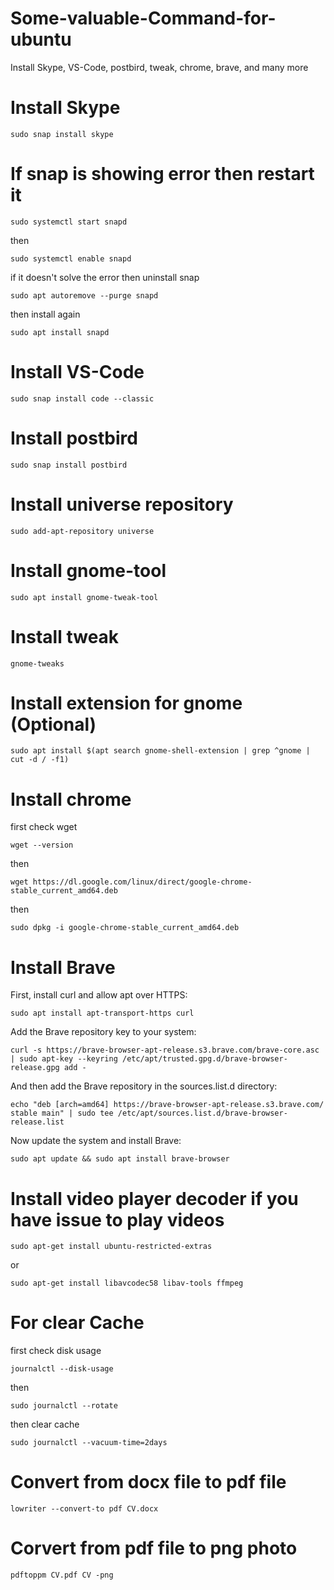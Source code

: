 # Some-valuable-Command-for-ubuntu
Install Skype, VS-Code, postbird, tweak, chrome, brave, and many more

# Install Skype
~~~
sudo snap install skype
~~~

# If snap is showing error then restart it
~~~
sudo systemctl start snapd
~~~
then
~~~
sudo systemctl enable snapd
~~~
if it doesn't solve the error then uninstall snap
~~~
sudo apt autoremove --purge snapd
~~~
then install again
~~~
sudo apt install snapd
~~~

# Install VS-Code
~~~
sudo snap install code --classic
~~~

# Install postbird
~~~
sudo snap install postbird
~~~

# Install universe repository
~~~
sudo add-apt-repository universe
~~~

# Install gnome-tool
~~~
sudo apt install gnome-tweak-tool
~~~

# Install tweak
~~~
gnome-tweaks
~~~

# Install extension for gnome (Optional)
~~~
sudo apt install $(apt search gnome-shell-extension | grep ^gnome | cut -d / -f1)
~~~

# Install chrome
first check wget
~~~
wget --version
~~~
then
~~~
wget https://dl.google.com/linux/direct/google-chrome-stable_current_amd64.deb
~~~
then
~~~
sudo dpkg -i google-chrome-stable_current_amd64.deb
~~~

# Install Brave
First, install curl and allow apt over HTTPS:
~~~
sudo apt install apt-transport-https curl
~~~
Add the Brave repository key to your system:
~~~
curl -s https://brave-browser-apt-release.s3.brave.com/brave-core.asc | sudo apt-key --keyring /etc/apt/trusted.gpg.d/brave-browser-release.gpg add -
~~~
And then add the Brave repository in the sources.list.d directory:
~~~
echo "deb [arch=amd64] https://brave-browser-apt-release.s3.brave.com/ stable main" | sudo tee /etc/apt/sources.list.d/brave-browser-release.list
~~~
Now update the system and install Brave:
~~~
sudo apt update && sudo apt install brave-browser
~~~

# Install video player decoder if you have issue to play videos
~~~
sudo apt-get install ubuntu-restricted-extras
~~~
or
~~~
sudo apt-get install libavcodec58 libav-tools ffmpeg
~~~

# For clear Cache
first check disk usage
~~~
journalctl --disk-usage
~~~
then
~~~
sudo journalctl --rotate
~~~
then clear cache
~~~
sudo journalctl --vacuum-time=2days
~~~

# Convert from docx file to pdf file
~~~
lowriter --convert-to pdf CV.docx
~~~

# Corvert from pdf file to png photo
~~~
pdftoppm CV.pdf CV -png
~~~
